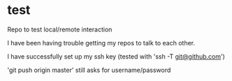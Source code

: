 # test
Repo to test local/remote interaction

I have been having trouble getting my repos to talk to each other.

I have successfully set up my ssh key (tested with 'ssh -T git@github.com')

'git push origin master' still asks for username/password 
